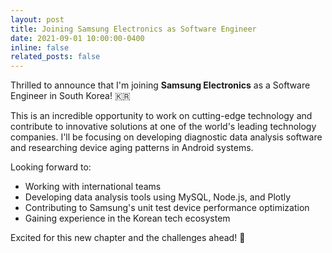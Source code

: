 ```yaml
---
layout: post
title: Joining Samsung Electronics as Software Engineer
date: 2021-09-01 10:00:00-0400
inline: false
related_posts: false
---
```


Thrilled to announce that I'm joining **Samsung Electronics** as a Software Engineer in South Korea! 🇰🇷

This is an incredible opportunity to work on cutting-edge technology and contribute to innovative solutions at one of the world's leading technology companies. I'll be focusing on developing diagnostic data analysis software and researching device aging patterns in Android systems.

Looking forward to:
- Working with international teams
- Developing data analysis tools using MySQL, Node.js, and Plotly
- Contributing to Samsung's unit test device performance optimization
- Gaining experience in the Korean tech ecosystem

Excited for this new chapter and the challenges ahead! 🚀
